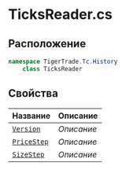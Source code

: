 
# TicksReader.cs
## Расположение
```csharp
namespace TigerTrade.Tc.History  
    class TicksReader
```

## Свойства
| Название | Описание |
| --- | --- |
| [`Version`](./Свойства/Version.md) | *Описание* |
| [`PriceStep`](./Свойства/PriceStep.md) | *Описание* |
| [`SizeStep`](./Свойства/SizeStep.md) | *Описание* |
